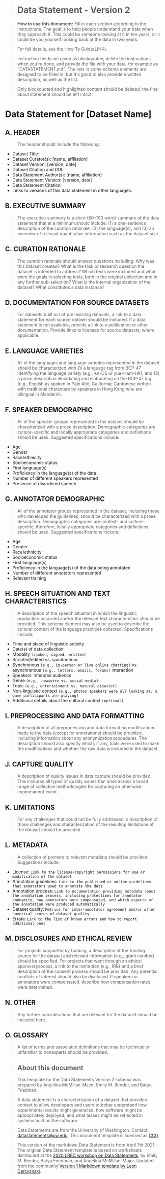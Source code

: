 > # Data Statement - Version 2

> **How to use this document:**
> Fill in each section according to the instructions. The goal is to help people understand your data when they approach it. This could be someone looking at it in ten years, or it could be you yourself looking back at the data in two years.

> For full details, see the How To Guide(LINK).

> Instruction fields are given as blockquotes; delete the instructions when you're done, and provide the file with your data, for example as "DATASTATEMENT.md". The lists in some schema elements are designed to be filled in, but it's good to also provide a written description, as well as the list.

> Only blockquoted and highlighted content should be deleted; the final about statement should be left intact.
 
# Data Statement for [Dataset Name]

## A. HEADER

> The header should include the following: 

* Dataset Title:
* Dataset Curator(s): [name, affiliation]
* Dataset Version: [version, date]
* Dataset Citation and DOI:
* Data Statement Author(s): [name, affiliation]
* Data Statement Version: [version, date]
* Data Statement Citation:
* Links to versions of this data statement in other languages:

## B. EXECUTIVE SUMMARY

> The executive summary is a short (60–100 word) summary of the data statement that at a minimum should include: (1) a one-sentence description of the curation rationale, (2) the language(s), and (3) an overview of relevant quantitative information such as the dataset size. 

## C. CURATION RATIONALE 

> The curation rationale should answer questions including: Why was this dataset created? What is the task or research question the dataset is intended to address? Which texts were included and what were the goals in selecting texts, both in the original collection and in any further sub-selection? What is the internal organization of the dataset? What constitutes a data instance?

## D. DOCUMENTATION FOR SOURCE DATASETS

> For datasets built out of pre-existing datasets, a link to a data statement for each source dataset should be included. If a data statement is not available, provide a link to a publication or other documentation. Provide links to licenses for source datasets, where applicable.

## E. LANGUAGE VARIETIES

> All of the languages and language varieties represented in the dataset should be characterized with (1) a language tag from BCP-47 identifying the language variety (e.g., en-US or yue-Hant-HK), and (2) a prose description elucidating and elaborating on the BCP-47 tag (e.g., English as spoken in Palo Alto, California; Cantonese written with traditional characters by speakers in Hong Kong who are bilingual in Mandarin).

## F. SPEAKER DEMOGRAPHIC

> All of the speaker groups represented in the dataset should be characterized with a prose description. Demographic categories are culture-specific and locally appropriate categories and definitions should be used. Suggested specifications include: 

* Age
* Gender
* Race/ethnicity
* Socioeconomic status
* First language(s)
* Proficiency in the language(s) of the data
* Number of different speakers represented
* Presence of disordered speech
 
## G. ANNOTATOR DEMOGRAPHIC

> All of the annotator groups represented in the dataset, including those who developed the guidelines, should be characterized with a prose description. Demographic categories are context- and culture-specific; therefore, locally appropriate categories and definitions should be used. Suggested specifications include:

* Age
* Gender
* Race/ethnicity
* Socioeconomic status
* First language(s)
* Proficiency in the language(s) of the data being annotated
* Number of different annotators represented
* Relevant training

## H. SPEECH SITUATION AND TEXT CHARACTERISTICS

> A description of the speech situation in which the linguistic production occurred and/or the relevant text characteristics should be provided. This schema element may also be used to describe the cultural context of the language practices collected. Specifications include:

* Time and place of linguistic activity
* Date(s) of data collection
* Modality `(spoken, signed, written)`
* Scripted/edited vs. spontaneous
* Synchronous `(e.g., in-person or live online chatting)` vs. asynchronous `(e.g., letters, emails, forums)` interaction 
* Speakers’ intended audience
* Genre `(e.g., newswire vs. social media)`
* Topic `(e.g., entertainment vs. natural disaster)`
* Non-linguistic context `(e.g., photos speakers were all looking at; a game participants are playing)`
* Additional details about the cultural context `(optional)`

## I. PREPROCESSING AND DATA FORMATTING

> A description of all preprocessing and data formatting modifications made to the data (except for annotations) should be provided, including information about any anonymization procedures. The description should also specify which, if any, tools were used to make the modifications and whether the raw data is included in the dataset. 

## J. CAPTURE QUALITY

> A description of quality issues in data capture should be provided. This includes all types of quality issues that arise across a broad range of collection methodologies for capturing an otherwise impermanent event.

## K. LIMITATIONS

> For any challenges that could not be fully addressed, a description of those challenges and characterization of the resulting limitations of the dataset should be provided.

## L. METADATA

> A collection of pointers to relevant metadata should be provided. Suggestions include:

* License: `Link to the license/copyright permissions for use or modification of the dataset`
* Annotation guidelines: `Link to the published or online guidelines that annotators used to annotate the data`
* Annotation process: `Link to documentation providing metadata about the annotation process, including protections for annotator anonymity, how annotators were compensated, and which aspects of the annotation were produced automatically`
* Dataset quality: `Metrics for inter-annotator agreement and/or other numerical scores of dataset quality`
* Errata: `Link to the list of known errors and how to report additional ones`

## M. DISCLOSURES AND ETHICAL REVIEW

> For projects supported by funding, a description of the funding source for the dataset and relevant information (e.g., grant number) should be specified. For projects that went through an ethical approval process, a link to the institution (e.g., IRB) and a brief description of the consent process should be provided. Any potential conflicts of interest should also be disclosed. If speakers or annotators were compensated, describe how compensation rates were determined.

## N. OTHER

> Any further considerations that are relevant for the dataset should be included here. 

## O. GLOSSARY

> A list of terms and associated definitions that may be technical or unfamiliar to nonexperts should be provided.

> ## About this document

> This template for the Data Statements Version 2 schema was prepared by Angelina McMillan-Major, Emily M. Bender, and Batya Friedman. 

> A data statement is a characterization of a dataset that provides context to allow developers and users to better understand how experimental results might generalize, how software might be appropriately deployed, and what biases might be reflected in systems built on the software.

> Data Statements are from the University of Washington. Contact: [datastatements@uw.edu](mailto:datastatements@uw.edu). This document template is licensed as [CC0](https://creativecommons.org/share-your-work/public-domain/cc0/).

> This version of the markdown Data Statement is from April 7th 2021. The original Data Statement template is based on worksheets distributed at the [2020 LREC workshop on Data Statements](https://sites.google.com/uw.edu/data-statements-for-nlp/), by Emily M. Bender, Batya Friedman, and Angelina McMillan-Major. Updated from the community [Version 1 Markdown template by Leon Dercyznski](https://gist.github.com/leondz/b3a53bb807a301424e3762787a04a5da).
